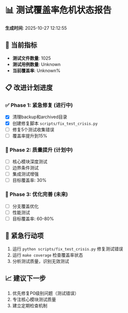 # 📊 测试覆盖率危机状态报告
**生成时间**: 2025-10-27 12:12:55

## 🎯 当前指标
- **测试文件数量**: 1025
- **测试用例数量**: Unknown
- **当前覆盖率**: Unknown%

## 📋 改进计划进度

### ✅ Phase 1: 紧急修复 (进行中)
- [x] 清理backup和archived目录
- [x] 创建修复脚本 `scripts/fix_test_crisis.py`
- [ ] 修复5个测试收集错误
- [ ] 覆盖率提升到15%

### 🔄 Phase 2: 质量提升 (计划中)
- [ ] 核心模块深度测试
- [ ] 边界条件测试
- [ ] 集成测试增强
- [ ] 目标覆盖率: 30%

### 📅 Phase 3: 优化完善 (未来)
- [ ] 分支覆盖优化
- [ ] 性能测试
- [ ] 目标覆盖率: 60-80%

## 🚨 紧急行动项
1. 运行 `python scripts/fix_test_crisis.py` 修复测试错误
2. 运行 `make coverage` 检查覆盖率状态
3. 分析测试质量，识别无效测试

## 📈 建议下一步
1. 优先修复P0级别问题（测试错误）
2. 专注核心模块测试质量
3. 建立定期检查机制

